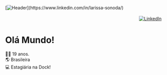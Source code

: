 [![Header](https://media.licdn.com/dms/image/D4D16AQHltYPWJ1wBdA/profile-displaybackgroundimage-shrink_200_800/0/1709908737498?e=2147483647&v=beta&t=MLfzTZaWvfBmSzegVRn7L3yfY10kGnVJ8Hwi5ysscA4"Header")](https://www.linkedin.com/in/larissa-sonoda/)

<p align="right">
  <a href="https://www.linkedin.com/in/larissa-sonoda/">
    <img src="svg/social/linkedIn.svg" alt="LinkedIn" style="vertical-align:top; margin:4px">
  </a>
</p>

# Olá Mundo! 


👩‍🦰 19 anos.
</br>
:earth_americas: Brasileira
</br>
:computer: Estagiária na Dock!
</br>
